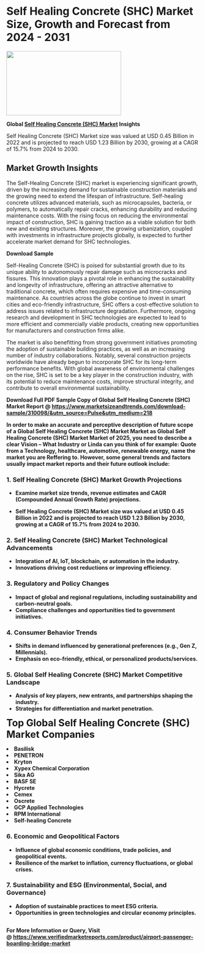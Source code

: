 <H1>Self Healing Concrete (SHC) Market Size, Growth and Forecast from 2024 - 2031</H1><img class="aligncenter size-medium wp-image-584254" src="https://thirdeyenews.in/wp-content/uploads/2024/09/Global-Market-Research-300x168.jpeg" alt="" width="300" height="168" /><p><strong>Global&nbsp;<a href="https://www.marketsizeandtrends.com/download-sample/310098/&amp;utm_source=Pulse&amp;utm_medium=218">Self Healing Concrete (SHC) Market</a> Insights</strong></p><p>Self Healing Concrete (SHC) Market size was valued at USD 0.45 Billion in 2022 and is projected to reach USD 1.23 Billion by 2030, growing at a CAGR of 15.7% from 2024 to 2030.</p><p><h2>Market Growth Insights</h2> <p>The Self-Healing Concrete (SHC) market is experiencing significant growth, driven by the increasing demand for sustainable construction materials and the growing need to extend the lifespan of infrastructure. Self-healing concrete utilizes advanced materials, such as microcapsules, bacteria, or polymers, to automatically repair cracks, enhancing durability and reducing maintenance costs. With the rising focus on reducing the environmental impact of construction, SHC is gaining traction as a viable solution for both new and existing structures. Moreover, the growing urbanization, coupled with investments in infrastructure projects globally, is expected to further accelerate market demand for SHC technologies.</p> <p><strong>Download Sample</strong></p> <p>Self-Healing Concrete (SHC) is poised for substantial growth due to its unique ability to autonomously repair damage such as microcracks and fissures. This innovation plays a pivotal role in enhancing the sustainability and longevity of infrastructure, offering an attractive alternative to traditional concrete, which often requires expensive and time-consuming maintenance. As countries across the globe continue to invest in smart cities and eco-friendly infrastructure, SHC offers a cost-effective solution to address issues related to infrastructure degradation. Furthermore, ongoing research and development in SHC technologies are expected to lead to more efficient and commercially viable products, creating new opportunities for manufacturers and construction firms alike.</p> <p>The market is also benefitting from strong government initiatives promoting the adoption of sustainable building practices, as well as an increasing number of industry collaborations. Notably, several construction projects worldwide have already begun to incorporate SHC for its long-term performance benefits. With global awareness of environmental challenges on the rise, SHC is set to be a key player in the construction industry, with its potential to reduce maintenance costs, improve structural integrity, and contribute to overall environmental sustainability.</p> <p><strong></p><p><span class=""><strong>Download Full PDF Sample Copy of Global Self Healing Concrete (SHC) Market Report</strong> @ <a href="https://www.marketsizeandtrends.com/download-sample/310098/&amp;utm_source=Pulse&amp;utm_medium=218" target="_blank">https://www.marketsizeandtrends.com/download-sample/310098/&amp;utm_source=Pulse&amp;utm_medium=218</a></span></p><p>In order to make an accurate and perceptive description of future scope of a Global&nbsp;Self Healing Concrete (SHC) Market Market as Global&nbsp;Self Healing Concrete (SHC) Market Market of 2025, you need to describe a clear Vision &ndash; What Industry or Linda can you think of for example: Quote from a Technology, healthcare, automotive, renewable energy, name the market you are Reffering to. However, some general trends and factors usually impact market reports and their future outlook include:</p><h3>1.&nbsp;<strong>Self Healing Concrete (SHC) Market Growth Projections</strong></h3><ul><li>Examine market size trends, revenue estimates and CAGR (Compounded Annual Growth Rate) projections.</li><li><p>Self Healing Concrete (SHC) Market size was valued at USD 0.45 Billion in 2022 and is projected to reach USD 1.23 Billion by 2030, growing at a CAGR of 15.7% from 2024 to 2030.</p></li></ul><h3>2.&nbsp;<strong>Self Healing Concrete (SHC) Market Technological Advancements</strong></h3><ul><li>Integration of AI, IoT, blockchain, or automation in the industry.</li><li>Innovations driving cost reductions or improving efficiency.</li></ul><h3>3.&nbsp;<strong>Regulatory and Policy Changes</strong></h3><ul><li>Impact of global and regional regulations, including sustainability and carbon-neutral goals.</li><li>Compliance challenges and opportunities tied to government initiatives.</li></ul><h3>4.&nbsp;<strong>Consumer Behavior Trends</strong></h3><ul><li>Shifts in demand influenced by generational preferences (e.g., Gen Z, Millennials).</li><li>Emphasis on eco-friendly, ethical, or personalized products/services.</li></ul><h3>5.&nbsp;<strong>Global Self Healing Concrete (SHC) Market Competitive Landscape</strong></h3><ul><li>Analysis of key players, new entrants, and partnerships shaping the industry.</li><li>Strategies for differentiation and market penetration.</li></ul><p data-pm-slice="1 1 []"><span style="color: inherit; font-family: inherit; font-size: 25px;">Top Global Self Healing Concrete (SHC) Market Companies</span></p><div class="" data-test-id=""><p><li>Basilisk</li><li> PENETRON</li><li> Kryton</li><li> Xypex Chemical Corporation</li><li> Sika AG</li><li> BASF SE</li><li> Hycrete</li><li> Cemex</li><li> Oscrete</li><li> GCP Applied Technologies</li><li> RPM International</li><li> Self-healing Concrete</li></p></div><h3>6.&nbsp;<strong>Economic and Geopolitical Factors</strong></h3><ul><li>Influence of global economic conditions, trade policies, and geopolitical events.</li><li>Resilience of the market to inflation, currency fluctuations, or global crises.</li></ul><h3>7.&nbsp;<strong>Sustainability and ESG (Environmental, Social, and Governance)</strong></h3><ul><li>Adoption of sustainable practices to meet ESG criteria.</li><li>Opportunities in green technologies and circular economy principles.</li></ul><h2><strong style="font-size: 14px;">For More Information or Query, Visit @&nbsp;</strong><a style="background-color: #ffffff; font-size: 14px;" href="https://www.marketsizeandtrends.com/report/self-healing-concrete-shc-market/" target="_blank">https://www.verifiedmarketreports.com/product/airport-passenger-boarding-bridge-market</a></h2>
